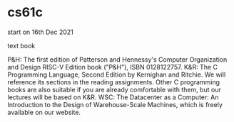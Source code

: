 # cs61c
start on 16th Dec 2021

text book 

P&H: The first edition of Patterson and Hennessy's Computer Organization and Design RISC-V Edition book ("P&H"), ISBN 0128122757.
K&R: The C Programming Language, Second Edition by Kernighan and Ritchie. We will reference its sections in the reading assignments. Other C programming books are also suitable if you are already comfortable with them, but our lectures will be based on K&R.
WSC: The Datacenter as a Computer: An Introduction to the Design of Warehouse-Scale Machines, which is freely available on our website.

